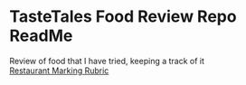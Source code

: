 #  TasteTales Food Review Repo ReadMe
Review of food that I have tried, keeping a track of it\
[Restaurant Marking Rubric](Reviews/Rubric.md)
